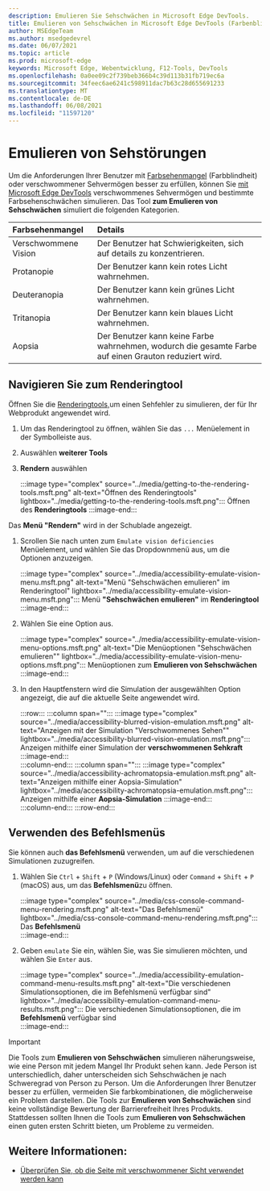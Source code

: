 ```yaml
---
description: Emulieren Sie Sehschwächen in Microsoft Edge DevTools.
title: Emulieren von Sehschwächen in Microsoft Edge DevTools (Farbenblindheit)
author: MSEdgeTeam
ms.author: msedgedevrel
ms.date: 06/07/2021
ms.topic: article
ms.prod: microsoft-edge
keywords: Microsoft Edge, Webentwicklung, F12-Tools, DevTools
ms.openlocfilehash: 0a0ee09c2f739beb366b4c39d113b31fb719ec6a
ms.sourcegitcommit: 34feec6ae6241c598911dac7b63c28d655691233
ms.translationtype: MT
ms.contentlocale: de-DE
ms.lasthandoff: 06/08/2021
ms.locfileid: "11597120"
---
```

# <a name="emulate-vision-deficiencies"></a>Emulieren von Sehstörungen  

Um die Anforderungen Ihrer Benutzer mit [Farbsehenmangel][ColorblindawarenessMain] \(Farbblindheit\) oder verschwommener Sehvermögen besser zu erfüllen, können Sie [mit Microsoft Edge DevTools][DevtoolsIndex] verschwommenes Sehvermögen und bestimmte Farbsehenschwächen simulieren.  Das Tool **zum Emulieren von Sehschwächen** simuliert die folgenden Kategorien.  

| Farbsehenmangel | Details |  
|:--- |:--- |  
| Verschwommene Vision | Der Benutzer hat Schwierigkeiten, sich auf details zu konzentrieren. |  
| Protanopie | Der Benutzer kann kein rotes Licht wahrnehmen. |  
| Deuteranopia | Der Benutzer kann kein grünes Licht wahrnehmen. |  
| Tritanopia | Der Benutzer kann kein blaues Licht wahrnehmen. |  
| Aopsia | Der Benutzer kann keine Farbe wahrnehmen, wodurch die gesamte Farbe auf einen Grauton reduziert wird. |  


## <a name="navigate-to-the-rendering-tool"></a>Navigieren Sie zum Renderingtool

Öffnen Sie die [Renderingtools,][DevtoolsRenderingToolsIndex]um einen Sehfehler zu simulieren, der für Ihr Webprodukt angewendet wird.  

1.  Um das Renderingtool zu öffnen, wählen Sie das `...` Menüelement in der Symbolleiste aus.  
1.  Auswählen **weiterer Tools**  
1.  **Rendern** auswählen  
    
    :::image type="complex" source="../media/getting-to-the-rendering-tools.msft.png" alt-text="Öffnen des Renderingtools" lightbox="../media/getting-to-the-rendering-tools.msft.png":::
       Öffnen des **Renderingtools**
    :::image-end:::  
    
Das **Menü "Rendern"** wird in der Schublade angezeigt.  

1.  Scrollen Sie nach unten zum `Emulate vision deficiencies` Menüelement, und wählen Sie das Dropdownmenü aus, um die Optionen anzuzeigen.  
    
    :::image type="complex" source="../media/accessibility-emulate-vision-menu.msft.png" alt-text="Menü "Sehschwächen emulieren" im Renderingtool" lightbox="../media/accessibility-emulate-vision-menu.msft.png":::
       Menü **"Sehschwächen emulieren"** im **Renderingtool**
    :::image-end:::  
    
1.  Wählen Sie eine Option aus.  
    
    :::image type="complex" source="../media/accessibility-emulate-vision-menu-options.msft.png" alt-text="Die Menüoptionen "Sehschwächen emulieren"" lightbox="../media/accessibility-emulate-vision-menu-options.msft.png":::
       Menüoptionen zum **Emulieren von Sehschwächen**  
    :::image-end:::  
    
1.  In den Hauptfenstern wird die Simulation der ausgewählten Option angezeigt, die auf die aktuelle Seite angewendet wird.  
    
    :::row:::
       :::column span="":::
          :::image type="complex" source="../media/accessibility-blurred-vision-emulation.msft.png" alt-text="Anzeigen mit der Simulation "Verschwommenes Sehen"" lightbox="../media/accessibility-blurred-vision-emulation.msft.png":::
             Anzeigen mithilfe einer Simulation der **verschwommenen Sehkraft**  
          :::image-end:::  
       :::column-end:::
       :::column span="":::
          :::image type="complex" source="../media/accessibility-achromatopsia-emulation.msft.png" alt-text="Anzeigen mithilfe einer Aopsia-Simulation" lightbox="../media/accessibility-achromatopsia-emulation.msft.png":::
             Anzeigen mithilfe einer **Aopsia-Simulation** :::image-end:::  
       :::column-end:::
    :::row-end:::
    

## <a name="use-the-command-menu"></a>Verwenden des Befehlsmenüs  

Sie können auch **das Befehlsmenü** verwenden, um auf die verschiedenen Simulationen zuzugreifen.  

1.  Wählen Sie `Ctrl` + `Shift` + `P` \(Windows/Linux\) oder `Command` + `Shift` + `P` \(macOS\) aus, um das **Befehlsmenü**zu öffnen.  
    
    :::image type="complex" source="../media/css-console-command-menu-rendering.msft.png" alt-text="Das Befehlsmenü" lightbox="../media/css-console-command-menu-rendering.msft.png":::
       Das **Befehlsmenü**  
    :::image-end:::  
    
1.  Geben `emulate` Sie ein, wählen Sie, was Sie simulieren möchten, und wählen Sie `Enter` aus.  
    
    :::image type="complex" source="../media/accessibility-emulation-command-menu-results.msft.png" alt-text="Die verschiedenen Simulationsoptionen, die im Befehlsmenü verfügbar sind" lightbox="../media/accessibility-emulation-command-menu-results.msft.png":::
       Die verschiedenen Simulationsoptionen, die im **Befehlsmenü** verfügbar sind  
    :::image-end:::  
    
> [!IMPORTANT]
> Die Tools zum **Emulieren von Sehschwächen** simulieren näherungsweise, wie eine Person mit jedem Mangel Ihr Produkt sehen kann.  Jede Person ist unterschiedlich, daher unterscheiden sich Sehschwächen je nach Schweregrad von Person zu Person.  Um die Anforderungen Ihrer Benutzer besser zu erfüllen, vermeiden Sie farbkombinationen, die möglicherweise ein Problem darstellen.  Die Tools zur **Emulieren von Sehschwächen** sind keine vollständige Bewertung der Barrierefreiheit Ihres Produkts.  Stattdessen sollten Ihnen die Tools zum **Emulieren von Sehschwächen** einen guten ersten Schritt bieten, um Probleme zu vermeiden.  


## <a name="see-also"></a>Weitere Informationen:

* [Überprüfen Sie, ob die Seite mit verschwommener Sicht verwendet werden kann](test-blurred-vision.md)


<!-- links -->  
[DevToolsIndex]: ../index.md "Microsoft Edge (Chromium) -Entwicklertools | Microsoft Docs"  
[DevtoolsRenderingToolsIndex]: ../rendering-tools/index.md "Analysieren der Laufzeitleistung | Microsoft-Dokumente"  

[ColorblindawarenessMain]: https://www.colourblindawareness.org "Die Organisation für blinde Sensibilisierung"  

[AmfcbMain]: https://www.amfcb.org "The American Foundation for the Color Blind (AFCB)"  
